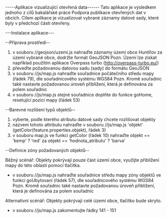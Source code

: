 -----Aplikace vizualizující otevřená data------
Tato aplikace je výsledkem jednoho z cílů bakalářské práce Podpora publikace otevřených dat v obcích.
Cílem aplikace je vizualizovat vybrané záznamy datové sady, které byly v předchozí části otevřeny.

---Instalace aplikace---

--Příprava prostředí--
1) v souboru //geojson/uzemi.js nahraďte záznamy území obce Huntířov za území vybrané obce, dodržte formát GeoJSON
Pozn. Území lze získat například použitím aplikace Overpass turbo (http://overpass-turbo.eu/)
2) převeďte požadovanou datovou sadu (sady) do formátu GeoJSON
3) v souboru //js/map.js nahraďte souřadnice počátečního středu mapy (řádek 79), dle souřadnicového systému WGS84 
Pozn. Kromě souřadnic také nastavte požadovanou úroveň přiblížení, která je definována za polem souřadnic
4) v souboru //js/map.js stejné souřadnice doplňte do funkce goHome, resetující pozici mapy (řádek 53)

--Barevné rozlišení typů objektů--

1) vyberte, podle kterého atributu datové sady chcete rozlišovat objekty
2) názvem tohoto attributu nahraďte v souboru //js/map.js 'objekt' (getColor(feature.properties.objekt), řádek 3)
3) v souboru map.js ve funkci getColor (řádek 10) nahraďte objekt == 'kemp' ? 'red' za objekt == 'hodnota_atributu' ? 'barva'

--Definice zóny požadovaných objektů--

Běžný scénář:
Objekty pokrývají pouze část území obce, využijte přiblížení mapy do této oblasti pomocí tlačítka.
- v souboru //js/map.js nahraďte souřadnice středu mapy zóny objektů ve funkci goUbytovani (řádek 57), dle souřadnicového systému WGS84
Pozn. Kromě souřadnic také nastavte požadovanou úroveň přiblížení, která je definována za polem souřadnic

Alternativní scénář:
Objekty pokrývají celé území obce, tlačítko bude skryto.
- v souboru //js/map.js zakomentujte řádky 141 - 151

